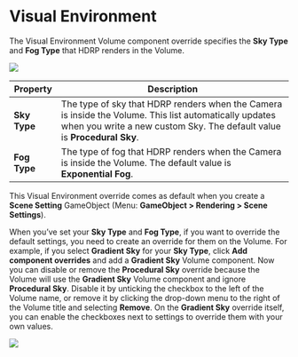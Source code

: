 # Visual Environment

The Visual Environment Volume component override specifies the **Sky Type** and **Fog Type** that HDRP renders in the Volume.

![](https://github.com/Unity-Technologies/ScriptableRenderPipeline/wiki/Pages/HDRP/Images/SceneSettingsVisualEnvironment1.png)

| __Property__ | __Description__                                                     |
| -------- | ------------------------------------------------------------ |
| __Sky Type__ | The type of sky that HDRP renders when the Camera is inside the Volume. This list automatically updates when you write a new custom Sky. The default value is **Procedural Sky**. |
| __Fog Type__ | The type of fog that HDRP renders when the Camera is inside the Volume. The default value is **Exponential Fog**. |

This Visual Environment override comes as default when you create a **Scene Setting** GameObject (Menu: **GameObject > Rendering > Scene Settings**).

When you’ve set your **Sky Type** and **Fog Type**, if you want to override the default settings, you need to create an override for them on the Volume. For example, if you select **Gradient Sky** for your **Sky Type**, click **Add component overrides** and add a **Gradient Sky** Volume component. Now you can disable or remove the **Procedural Sky** override because the Volume will use the **Gradient Sky** Volume component and ignore **Procedural Sky**. Disable it by unticking the checkbox to the left of the Volume name, or remove it by clicking the drop-down menu to the right of the Volume title and selecting **Remove**. On the **Gradient Sky** override itself, you can enable the checkboxes next to settings to override them with your own values.

![](https://github.com/Unity-Technologies/ScriptableRenderPipeline/wiki/Pages/HDRP/Images/SceneSettingsVisualEnvironment2.png)